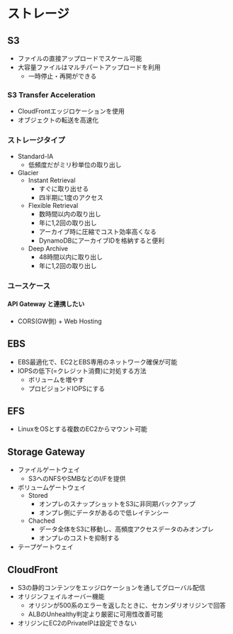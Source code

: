 # ストレージ

## S3

- ファイルの直接アップロードでスケール可能
- 大容量ファイルはマルチパートアップロードを利用
  - 一時停止・再開ができる

### S3 Transfer Acceleration

- CloudFrontエッジロケーションを使用
- オブジェクトの転送を高速化

### ストレージタイプ

- Standard-IA
  - 低頻度だがミリ秒単位の取り出し
- Glacier
  - Instant Retrieval
    - すぐに取り出せる
    - 四半期に1度のアクセス
  - Flexible Retrieval
    - 数時間以内の取り出し
    - 年に1,2回の取り出し
    - アーカイブ時に圧縮でコスト効率高くなる
    - DynamoDBにアーカイブIDを格納すると便利
  - Deep Archive
    - 48時間以内に取り出し
    - 年に1,2回の取り出し

### ユースケース

#### API Gateway と連携したい

- CORS(GW側) + Web Hosting

## EBS

- EBS最適化で、EC2とEBS専用のネットワーク確保が可能
- IOPSの低下(=クレジット消費)に対処する方法
  - ボリュームを増やす
  - プロビジョンドIOPSにする

## EFS

- LinuxをOSとする複数のEC2からマウント可能

## Storage Gateway

- ファイルゲートウェイ
  - S3へのNFSやSMBなどのI/Fを提供
- ボリュームゲートウェイ
  - Stored
    - オンプレのスナップショットをS3に非同期バックアップ
    - オンプレ側にデータがあるので低レイテンシー
  - Chached
    - データ全体をS3に移動し、高頻度アクセスデータのみオンプレ
    - オンプレのコストを抑制する
- テープゲートウェイ

## CloudFront

- S3の静的コンテンツをエッジロケーションを通してグローバル配信
- オリジンフェイルオーバー機能
  - オリジンが500系のエラーを返したときに、セカンダリオリジンで回答
  - ALBのUnhealthy判定より厳密に可用性改善可能
- オリジンにEC2のPrivateIPは設定できない
